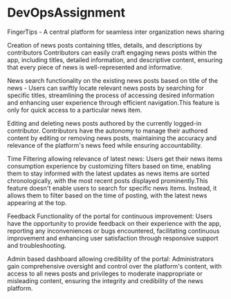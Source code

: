 # DevOpsAssignment

FingerTips -  A central platform for seamless inter organization news sharing

Creation of news posts containing titles, details, and descriptions by contributors Contributors can easily craft engaging news posts within the app, including titles, detailed information, and descriptive content, ensuring that every piece of news is well-represented and informative.

News search functionality on the existing news posts based on title of the news - Users can swiftly locate relevant news posts by searching for specific titles, streamlining the process of accessing desired information and enhancing user experience through efficient navigation.This feature is only for quick access to a particular news item.

Editing and deleting news posts authored by the currently logged-in contributor. Contributors have the autonomy to manage their authored content by editing or removing news posts, maintaining the accuracy and relevance of the platform's news feed while ensuring accountability.

Time Filtering allowing relevance of latest news: Users get their news items consumption experience by customizing filters based on time, enabling them to stay informed with the latest updates as news items are sorted chronologically, with the most recent posts displayed prominently.This feature doesn't enable users to search for specific news items. Instead, it allows them to filter based on the time of posting, with the latest news appearing at the top.

Feedback Functionality of the portal for continuous improvement: Users have the opportunity to provide feedback on their experience with the app, reporting any inconveniences or bugs encountered, facilitating continuous improvement and enhancing user satisfaction through responsive support and troubleshooting.

Admin based dashboard allowing credibility of the portal: Administrators gain comprehensive oversight and control over the platform's content, with access to all news posts and privileges to moderate inappropriate or misleading content, ensuring the integrity and credibility of the news platform.


